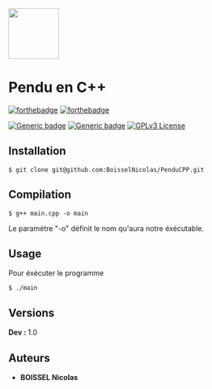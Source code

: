 <img src="https://upload.wikimedia.org/wikipedia/commons/thumb/1/18/ISO_C%2B%2B_Logo.svg/1200px-ISO_C%2B%2B_Logo.svg.png" width="100px">

# Pendu en C++

[![forthebadge](https://forthebadge.com/images/badges/built-with-love.svg)]()
[![forthebadge](https://forthebadge.com/images/badges/made-with-c-plus-plus.svg)](https://forthebadge.com)

[![Generic badge](https://img.shields.io/badge/For-Training-<green>.svg)](https://shields.io/)
[![Generic badge](https://img.shields.io/badge/Only-Terminal-<green>.svg)](https://shields.io/)
[![GPLv3 License](https://img.shields.io/badge/License-GPL%20v3-yellow.svg)]()


## Installation

```
$ git clone git@github.com:BoisselNicolas/PenduCPP.git
```

## Compilation


```
$ g++ main.cpp -o main
```
Le paramètre "-o" définit le nom qu'aura notre éxécutable.

## Usage 

Pour éxécuter le programme

```
$ ./main
```

## Versions

**Dev :** 1.0


## Auteurs

* **BOISSEL Nicolas** 
